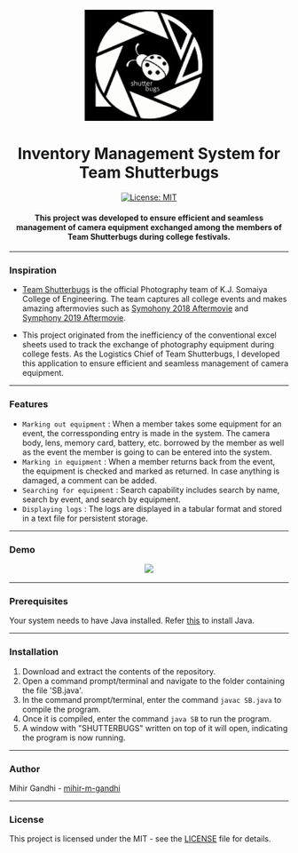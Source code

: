 <p align="center">
  <a href="" rel="noopener">
 <img height=200px src="./logo.png" alt="Shutterbugs-logo"></a>
</p>

<h1 align="center">Inventory Management System for Team Shutterbugs</h1>

<div align="center">

[![License: MIT](https://img.shields.io/badge/License-MIT-yellow.svg)](https://opensource.org/licenses/MIT)

<h4> This project was developed to ensure efficient and seamless management of camera equipment exchanged among the members of <strong>Team Shutterbugs</strong> during college festivals. </h4>

</div>

-----------------------------------------
### Inspiration

* [Team Shutterbugs](https://www.facebook.com/KJSCEShutterBugs/) is the official Photography team of K.J. Somaiya College of Engineering. The team captures all college events and makes amazing aftermovies such as [Symohony 2018 Aftermovie](https://youtu.be/aDejbo4q3ew) and [Symphony 2019 Aftermovie](https://youtu.be/6NB35IHme8o).

* This project originated from the inefficiency of the conventional excel sheets used to track the exchange of photography equipment during college fests. As the Logistics Chief of Team Shutterbugs, I developed this application to ensure efficient and seamless management of camera equipment.

------------------------------------------
### Features

- `Marking out equipment` : When a member takes some equipment for an event, the corressponding entry is made in the system. The camera body, lens, memory card, battery, etc. borrowed by the member as well as the event the member is going to can be entered into the system. 
- `Marking in equipment` : When a member returns back from the event, the equipment is checked and marked as returned. In case anything is damaged, a comment can be added.
- `Searching for equipment` : Search capability includes search by name, search by event, and search by equipment.
- `Displaying logs` : The logs are displayed in a tabular format and stored in a text file for persistent storage. 

------------------------------------------
### Demo
<p align="center">
  <img src="./Demo.gif">
</p>



------------------------------------------
### Prerequisites
Your system needs to have Java installed. Refer [this](https://www.javatpoint.com/javafx-how-to-install-java) to install Java. 

------------------------------------------
### Installation

1. Download and extract the contents of the repository. 
2. Open a command prompt/terminal and navigate to the folder containing the file 'SB.java'.
3. In the command prompt/terminal, enter the command ```javac SB.java``` to compile the program.
4. Once it is compiled, enter the command ```java SB``` to run the program.
5. A window with "SHUTTERBUGS" written on top of it will open, indicating the program is now running.

------------------------------------------
### Author
Mihir Gandhi - [mihir-m-gandhi](https://github.com/mihir-m-gandhi)

------------------------------------------
### License
This project is licensed under the MIT - see the [LICENSE](./LICENSE) file for details.

